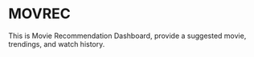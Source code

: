 # MOVREC
This is Movie Recommendation Dashboard, provide a suggested movie, trendings, and watch history.